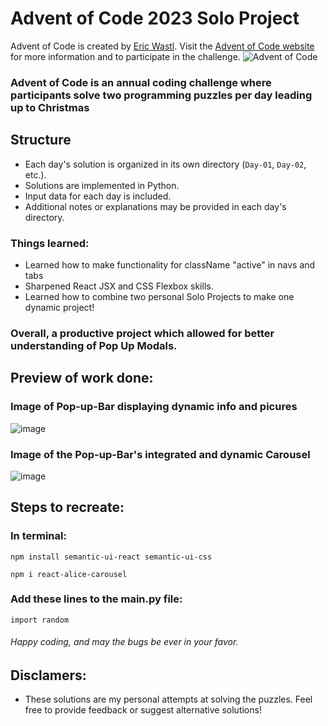 # Advent of Code 2023 Solo Project 

Advent of Code is created by [Eric Wastl](http://was.tl/). Visit the [Advent of Code website](https://adventofcode.com/) for more information and to participate in the challenge.
![Advent of Code](https://img.shields.io/badge/Advent%20of%20Code-2023-brightgreen)

### Advent of Code is an annual coding challenge where participants solve two programming puzzles per day leading up to Christmas

## Structure

- Each day's solution is organized in its own directory (`Day-01`, `Day-02`, etc.).
- Solutions are implemented in Python.
- Input data for each day is included.
- Additional notes or explanations may be provided in each day's directory.


### Things learned:
* Learned how to make functionality for className "active" in navs and tabs
* Sharpened React JSX and CSS Flexbox skills.
* Learned how to combine two personal Solo Projects to make one dynamic project!

### Overall, a productive project which allowed for better understanding of Pop Up Modals.

## Preview of work done:
### Image of Pop-up-Bar displaying dynamic info and picures
![image](https://github.com/tuskydev/EXAMPLE-README-SOLO/assets/52723004/de13c388-6a9c-4a6b-9e84-487e5552207c)

### Image of the Pop-up-Bar's integrated and dynamic Carousel 
![image](https://user-images.githubusercontent.com/52723004/93537444-7d4e3f00-f919-11ea-94d4-43ab6a3205a9.png)

## Steps to recreate:

### In terminal:
`
npm install semantic-ui-react semantic-ui-css
`

`
npm i react-alice-carousel
`

### Add these lines to the main.py file:
```
import random
```



###### Happy coding, and may the bugs be ever in your favor.

## Disclamers:
* These solutions are my personal attempts at solving the puzzles. Feel free to provide feedback or suggest alternative solutions!
